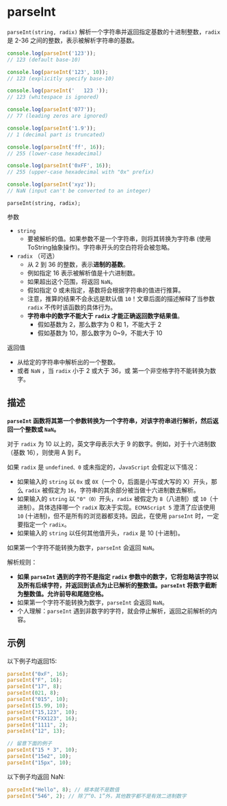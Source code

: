 # parseInt

`parseInt(string, radix)` 解析一个字符串并返回指定基数的十进制整数，`radix` 是 2-36 之间的整数，表示被解析字符串的基数。

```js
console.log(parseInt('123'));
// 123 (default base-10)

console.log(parseInt('123', 10));
// 123 (explicitly specify base-10)

console.log(parseInt('   123 '));
// 123 (whitespace is ignored)

console.log(parseInt('077'));
// 77 (leading zeros are ignored)

console.log(parseInt('1.9'));
// 1 (decimal part is truncated)

console.log(parseInt('ff', 16));
// 255 (lower-case hexadecimal)

console.log(parseInt('0xFF', 16));
// 255 (upper-case hexadecimal with "0x" prefix)

console.log(parseInt('xyz'));
// NaN (input can't be converted to an integer)
```

`parseInt(string, radix);`

参数

- `string`
  - 要被解析的值。如果参数不是一个字符串，则将其转换为字符串 (使用 ToString抽象操作)。字符串开头的空白符将会被忽略。
- `radix` （可选）
  - 从 2 到 36 的整数，表示**进制的基数**。
  - 例如指定 16 表示被解析值是十六进制数。
  - 如果超出这个范围，将返回 `NaN`。
  - 假如指定 0 或未指定，基数将会根据字符串的值进行推算。
  - 注意，推算的结果不会永远是默认值 `10`！文章后面的描述解释了当参数 `radix` 不传时该函数的具体行为。
  - **字符串中的数字不能大于 `radix` 才能正确返回数字结果值**。
    - 假如基数为 2，那么数字为 0 和 1，不能大于 2
    - 假如基数为 10，那么数字为 0~9，不能大于 10

返回值

- 从给定的字符串中解析出的一个整数。
- 或者 `NaN` ，当 `radix` 小于 2 或大于 36，或 第一个非空格字符不能转换为数字。

## 描述

**`parseInt` 函数将其第一个参数转换为一个字符串，对该字符串进行解析，然后返回一个整数或 `NaN`。**

对于 `radix` 为 10 以上的，英文字母表示大于 9 的数字。例如，对于十六进制数（基数 16），则使用 A 到 F。

如果 `radix` 是 `undefined、0` 或未指定的，J`avaScript` 会假定以下情况：

- 如果输入的 `string` 以 `0x` 或 `0X`（一个 0，后面是小写或大写的 X）开头，那么 `radix` 被假定为 `16`，字符串的其余部分被当做十六进制数去解析。
- 如果输入的 `string` 以 `"0"（0）`开头，`radix` 被假定为 `8`（八进制）或 `10`（十进制）。具体选择哪一个 `radi`x 取决于实现。`ECMAScript 5` 澄清了应该使用 `10` (十进制)，但不是所有的浏览器都支持。因此，在使用 `parseInt` 时，一定要指定一个 `radix`。
- 如果输入的 `string` 以任何其他值开头，`radix` 是 10 (十进制)。

如果第一个字符不能转换为数字，`parseInt` 会返回 `NaN`。

解析规则：

- **如果 `parseInt` 遇到的字符不是指定 `radix` 参数中的数字，它将忽略该字符以及所有后续字符，并返回到该点为止已解析的整数值。`parseInt` 将数字截断为整数值。允许前导和尾随空格。**
- 如果第一个字符不能转换为数字，`parseInt` 会返回 `NaN`。
- 个人理解：`parseInt` 遇到非数字的字符，就会停止解析，返回之前解析的内容。

## 示例

以下例子均返回15:

```js
parseInt("0xF", 16);
parseInt("F", 16);
parseInt("17", 8);
parseInt(021, 8);
parseInt("015", 10);
parseInt(15.99, 10);
parseInt("15,123", 10);
parseInt("FXX123", 16);
parseInt("1111", 2);
parseInt("12", 13);

// 留意下面的例子
parseInt("15 * 3", 10);
parseInt("15e2", 10);
parseInt("15px", 10);
```

以下例子均返回 NaN:

```js
parseInt("Hello", 8); // 根本就不是数值
parseInt("546", 2); // 除了“0、1”外，其他数字都不是有效二进制数字
```
